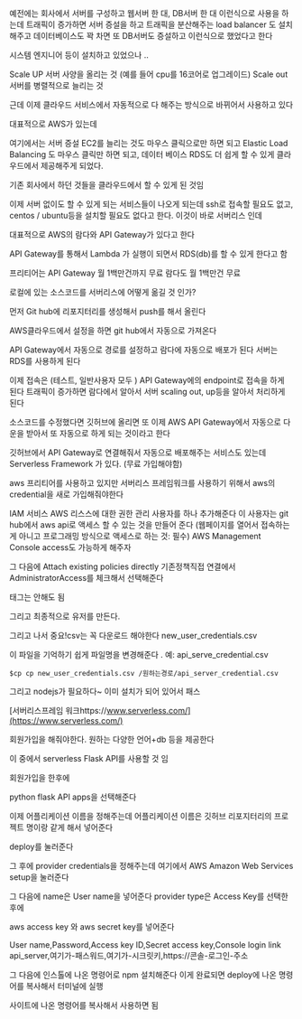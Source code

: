 예전에는 회사에서 서버를 구성하고 
웹서버 한 대, DB서버 한 대 
이런식으로 사용을 하는데 
트래픽이 증가하면 서버 증설을 하고 트래픽을 분산해주는 load balancer 도 설치해주고
데이터베이스도 꽉 차면 또 DB서버도 증설하고 
이런식으로 했었다고 한다

시스템 엔지니어 등이 설치하고 있었으나 ..

Scale UP 서버 사양을 올리는 것 (예를 들어 cpu를 16코어로 업그레이드)
Scale out  서버를 병렬적으로 늘리는 것


근데 이제 클라우드 서비스에서 자동적으로 다 해주는 방식으로 바뀌어서 사용하고 있다

대표적으로 AWS가 있는데 

여기에서는 서버 증설 EC2를 늘리는 것도 마우스 클릭으로만 하면 되고 
Elastic Load Balancing 도 마우스 클릭만 하면 되고, 
데이터 베이스 RDS도 더 쉽게 할 수 있게 클라우드에서 제공해주게 되었다.

기존 회사에서 하던 것들을 클라우드에서 할 수 있게 된 것임

이제 서버 없이도 할 수 있게 되는 서비스들이 나오게 되는데
ssh로 접속할 필요도 없고, centos / ubuntu등을 설치할 필요도 없다고 한다.
이것이 바로 서버리스 인데 

대표적으로 AWS의 람다와 API Gateway가 있다고 한다

API Gateway를 통해서 Lambda 가 실행이 되면서 RDS(db)를 할 수 있게 한다고 함

프리티어는 
API Gateway 월 1백만건까지 무료
람다도 월 1백만건 무료




로컬에 있는 소스코드를 서버리스에 어떻게 옮길 것 인가?

먼저 Git hub에 리포지터리를 생성해서 push를 해서 올린다

AWS클라우드에서 설정을 하면 git hub에서 자동으로 가져온다

API Gateway에서 자동으로 경로를 설정하고 
람다에 자동으로 배포가 된다 
서버는 RDS를 사용하게 된다

이제 접속은 (테스트, 일반사용자 모두 ) API Gateway에의 endpoint로 접속을 하게 된다
트래픽이 증가하면 람다에서 알아서 서버 scaling out, up등을 알아서 처리하게 된다

소스코드를 수정했다면 깃허브에 올리면 또 이제 
AWS API Gateway에서 자동으로 다운을 받아서 또 자동으로 하게 되는 것이라고 한다

깃허브에서 API Gateway로 연결해줘서 자동으로 배포해주는 서비스도 있는데
Serverless Framework 가 있다. (무료 가입해야함)

aws 프리티어를 사용하고 있지만 
서버리스 프레임워크를 사용하기 위해서 aws의 credential을 새로 가입해줘야한다

IAM 서비스 AWS 리스스에 대한 권한 관리
사용자를 하나 추가해준다
이 사용자는 git hub에서 aws api로 액세스 할 수 있는 것을 만들어 준다
(웹페이지를 열어서 접속하는게 아니고 프로그래밍 방식으로 액세스로 하는 것: 필수)
AWS Management Console access도 가능하게 해주자

그 다음에 
Attach existing policies directly  기존정책직접 연결에서 
AdministratorAccess를 체크해서 선택해준다

태그는 안해도 됨

그리고 최종적으로 유저를 만든다.

그리고 나서 중요!csv는 꼭 다운로드 해야한다 
new_user_credentials.csv

이 파일을 기억하기 쉽게 파일명을 변경해준다 . 예: api_serve_credential.csv
```shell
$cp cp new_user_credentials.csv /원하는경로/api_server_credential.csv
```

그리고 nodejs가 필요하다~
이미 설치가 되어 있어서 패스

[서버리스프레임 워크https://www.serverless.com/](https://www.serverless.com/)

회원가입을 해줘야한다. 
원하는 다양한 언어+db 등을 제공한다

이 중에서 serverless Flask API를 사용할 것 임

회원가입을 한후에 

python flask API apps을 선택해준다

이제 어플리케이션 이름을 정해주는데 어플리케이션 이름은 깃허브 리포지터리의
프로젝트 명이랑 같게 해서 넣어준다

deploy를 눌러준다

그 후에 
provider credentials을 정해주는데 
여기에서 
AWS Amazon Web Services setup을 눌러준다

그 다음에 name은 User name을 넣어준다
provider type은 Access Key를 선택한 후에 

aws access key 와 aws secret key를 넣어준다

User name,Password,Access key ID,Secret access key,Console login link
api_server,여기가-패스워드,여기가-시크릿키,https://콘솔-로그인-주소


그 다음에 인스톨에 나온 명령어로 npm 설치해준다
이게 완료되면 deploy에 나온 명령어를 복사해서 터미널에 실행

사이트에 나온 명령어를 복사해서 사용하면 됨





